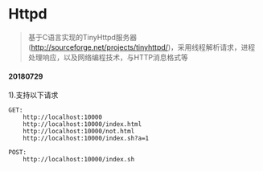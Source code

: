 # Httpd

>基于C语言实现的TinyHttpd服务器(http://sourceforge.net/projects/tinyhttpd/)，采用线程解析请求，进程处理响应，以及网络编程技术，与HTTP消息格式等

#### 20180729

1).支持以下请求

```
GET:
	http://localhost:10000
	http://localhost:10000/index.html
	http://localhost:10000/not.html
	http://localhost:10000/index.sh?a=1

POST:
	http://localhost:10000/index.sh
```